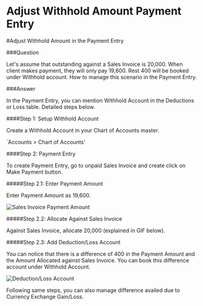 # Adjust Withhold Amount Payment Entry

#Adjust Withhold Amount in the Payment Entry

###Question

Let's assume that outstanding against a Sales Invoice is 20,000. When client makes payment, they will only pay 19,600. Rest 400 will be booked under Withhold account. How to manage this scenario in the Payment Entry.

###Answer

In the Payment Entry, you can mention Withhold Account in the Deductions or Loss table. Detailed steps below.

####Step 1: Setup Withhold Account

Create a Withhold Account in your Chart of Accounts master.

`Accounts > Chart of Accounts'

####Step 2: Payment Entry

To create Payment Entry, go to unpaid Sales Invoice and create click on Make Payment button.

#####Step 2.1: Enter Payment Amount

Enter Payment Amount as 19,600.

<img alt="Sales Invoice Payment Amount" class="screenshot" src="/docs/assets/img/articles/withhold-1.png">

#####Step 2.2: Allocate Against Sales Invoice

Against Sales Invoice, allocate 20,000 (explained in GIF below).

#####Step 2.3: Add Deduction/Loss Account

You can notice that there is a difference of 400 in the Payment Amount and the Amount Allocated against Sales Invoice. You can book this difference account under Withhold Account.

<img alt="Deduction/Loss Account" class="screenshot" src="/docs/assets/img/articles/withhold-2.gif">

 Following same steps, you can also manage difference availed due to Currency Exchange Gain/Loss.